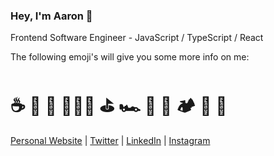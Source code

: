 ### Hey, I'm Aaron 👋

Frontend Software Engineer - JavaScript / TypeScript / React

The following emoji's will give you some more info on me:

# ☕️ 🐶 🏡 👨🏼‍💻 ⛳️ 🏎 🍔 🍕 🏕 🌊 📸

[Personal Website](https://aarondunphy.com) | [Twitter](https://twitter.com/aarondunphy) | [LinkedIn](https://linkedin.com/in/aarondunphy) | [Instagram](https://instagram.com/aarondunphy)
